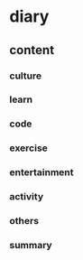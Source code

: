 # diary

## content
### culture

### learn

### code

### exercise

### entertainment

### activity

### others

### summary
